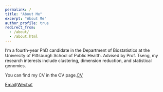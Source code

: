 ```yaml
---
permalink: /
title: "About Me"
excerpt: "About Me"
author_profile: true
redirect_from: 
  - /about/
  - /about.html
---
```


I’m a fourth-year PhD candidate in the Department of Biostatistics at the University of Pittsburgh School of Public Health. Advised by Prof. Tseng, my research interests include clustering, dimension reduction, and statistical genomics.

You can find my CV in the CV page.[CV](..assets/Curriculum_Vitae.pdf)

[Email](mailto:dal274@pitt.edu)/[Wechat](../images/wechat.png)
